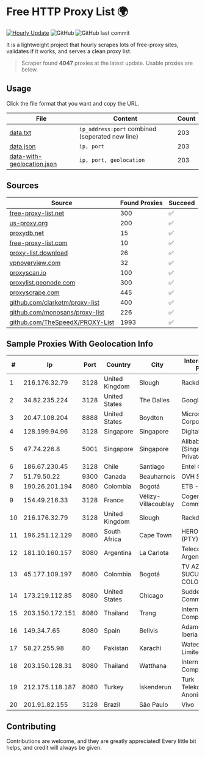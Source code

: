 
# Free HTTP Proxy List 🌍

[![Hourly Update](https://github.com/mertguvencli/http-proxy-list/actions/workflows/main.yml/badge.svg?branch=main)](https://github.com/mertguvencli/http-proxy-list/actions/workflows/main.yml)
![GitHub](https://img.shields.io/github/license/mertguvencli/http-proxy-list)
![GitHub last commit](https://img.shields.io/github/last-commit/mertguvencli/http-proxy-list)

It is a lightweight project that hourly scrapes lots of free-proxy sites, validates if it works, and serves a clean proxy list.


> Scraper found **4047** proxies at the latest update. Usable proxies are below.

## Usage

Click the file format that you want and copy the URL.


|File|Content|Count|
|----|-------|-----|
|[data.txt](https://raw.githubusercontent.com/mertguvencli/http-proxy-list/main/proxy-list/data.txt)|`ip_address:port` combined (seperated new line)|203|
|[data.json](https://raw.githubusercontent.com/mertguvencli/http-proxy-list/main/proxy-list/data.json)|`ip, port`|203|
|[data-with-geolocation.json](https://raw.githubusercontent.com/mertguvencli/http-proxy-list/main/proxy-list/data-with-geolocation.json)|`ip, port, geolocation`|203|

## Sources

|Source|Found Proxies|Succeed|
|------|-------------|-------|
|[free-proxy-list.net](https://free-proxy-list.net)|300|✅|
|[us-proxy.org](https://www.us-proxy.org)|200|✅|
|[proxydb.net](http://proxydb.net)|15|✅|
|[free-proxy-list.com](https://free-proxy-list.com/?page=&port=&type%5B%5D=http&type%5B%5D=https&up_time=0&search=Search)|10|✅|
|[proxy-list.download](https://www.proxy-list.download/HTTP)|26|✅|
|[vpnoverview.com](https://vpnoverview.com/privacy/anonymous-browsing/free-proxy-servers)|32|✅|
|[proxyscan.io](https://www.proxyscan.io)|100|✅|
|[proxylist.geonode.com](https://proxylist.geonode.com/api/proxy-list?limit=300&page=1&sort_by=lastChecked&sort_type=desc&protocols=http,https)|300|✅|
|[proxyscrape.com](https://api.proxyscrape.com/v2/?request=displayproxies&protocol=http&timeout=10000&country=all&ssl=all&anonymity=all)|445|✅|
|[github.com/clarketm/proxy-list](https://raw.githubusercontent.com/clarketm/proxy-list/master/proxy-list-raw.txt)|400|✅|
|[github.com/monosans/proxy-list](https://raw.githubusercontent.com/monosans/proxy-list/main/proxies/http.txt)|226|✅|
|[github.com/TheSpeedX/PROXY-List](https://raw.githubusercontent.com/TheSpeedX/PROXY-List/master/http.txt)|1993|✅|


## Sample Proxies With Geolocation Info

|#|Ip|Port|Country|City|Internet Service Provider|
|-|--|----|-------|----|-------------------------|
|1|216.176.32.79|3128|United Kingdom|Slough|Rackdog, LLC|
|2|34.82.235.224|3128|United States|The Dalles|Google LLC|
|3|20.47.108.204|8888|United States|Boydton|Microsoft Corporation|
|4|128.199.94.96|3128|Singapore|Singapore|DigitalOcean, LLC|
|5|47.74.226.8|5001|Singapore|Singapore|Alibaba Cloud (Singapore) Private Limited|
|6|186.67.230.45|3128|Chile|Santiago|Entel Chile S.A.|
|7|51.79.50.22|9300|Canada|Beauharnois|OVH SAS|
|8|190.26.201.194|8080|Colombia|Bogotá|ETB - Colombia|
|9|154.49.216.33|3128|France|Vélizy-Villacoublay|Cogent Communications|
|10|216.176.32.79|3128|United Kingdom|Slough|Rackdog, LLC|
|11|196.251.12.129|8080|South Africa|Cape Town|HERO TELECOMS (PTY) LTD|
|12|181.10.160.157|8080|Argentina|La Carlota|Telecom Argentina S.A|
|13|45.177.109.197|8080|Colombia|Bogotá|TV AZTECA SUCURSAL COLOMBIA|
|14|173.219.112.85|8080|United States|Chicago|Suddenlink Communications|
|15|203.150.172.151|8080|Thailand|Trang|Internet Thailand Company Ltd.|
|16|149.34.7.65|8080|Spain|Bellvis|Adamo Telecom Iberia S.A.|
|17|58.27.255.98|80|Pakistan|Karachi|Wateen Telecom Limited|
|18|203.150.128.31|8080|Thailand|Watthana|Internet Thailand Company Ltd|
|19|212.175.118.187|8080|Turkey|İskenderun|Turk Telekomunikasyon Anonim Sirketi|
|20|201.91.82.155|3128|Brazil|São Paulo|Vivo|



## Contributing

Contributions are welcome, and they are greatly appreciated! Every
little bit helps, and credit will always be given.

